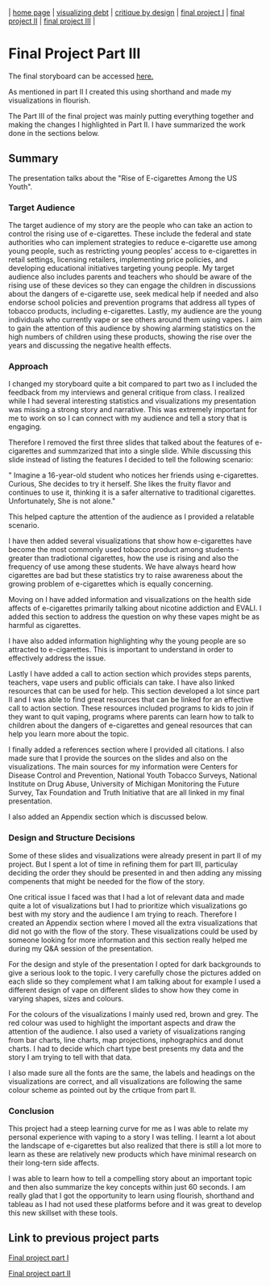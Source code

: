 | [home page](https://mahnoorayub.github.io/Mahnoor-Portfolio/) | [visualizing debt](visualizing-government-debt) | [critique by design](critique-by-design) | [final project I](final-project-part-one) | [final project II](final-project-part-two) | [final project III](final-project-part-three) |

# Final Project Part III

The final storyboard can be accessed [here.](https://carnegiemellon.shorthandstories.com/rise-of-e-cigarettes-among-us-youth/index.html) 

As mentioned in part II I created this using shorthand and made my visualizations in flourish. 

The Part III of the final project was mainly putting everything together and making the changes I highlighted in Part II. I have summarized the work done in the sections below. 


## Summary 

The presentation talks about the "Rise of E-cigarettes Among the US Youth". 

### Target Audience

The target audience of my story are the people who can take an action to control the rising use of e-cigarettes. These include the federal and state authorities who can implement strategies to reduce e-cigarette use among young people, such as restricting young peoples’ access to e-cigarettes in retail settings, licensing retailers, implementing price policies, and developing educational initiatives targeting young people. My target audience also includes parents and teachers who should be aware of the rising use of these devices so they can engage the children in discussions about the dangers of e-cigarette use, seek medical help if needed and also endorse school policies and prevention programs that address all types of tobacco products, including e-cigarettes. Lastly, my audience are the young individuals who currently vape or see others around them using vapes. I aim to gain the attention of this audience by showing alarming statistics on the high numbers of children using these products, showing the rise over the years and discussing the negative health effects. 

### Approach 

I changed my storyboard quite a bit compared to part two as I included the feedback from my interviews and general critique from class. I realized while I had several interesting statistics and visualizations my presentation was missing a strong story and narrative. This was extremely important for me to work on so I can connect with my audience and tell a story that is engaging.

Therefore I removed the first three slides that talked about the features of e-cigarettes and summzarized that into a single slide. While discussing this slide instead of listing the features I decided to tell the following scenario: 

" Imagine a 16-year-old student who notices her friends using e-cigarettes. Curious, She decides to try it herself. She likes the fruity flavor and continues to use it, thinking it is a safer alternative to traditional cigarettes. Unfortunately, She is not alone."

This helped capture the attention of the audience as I provided a relatable scenario. 

I have then added several visualizations that show how e-cigarettes have become the most commonly used tobacco product among students - greater than tradiotional cigarettes, how the use is rising and also the frequency of use among these students. We have always heard how cigarettes are bad but these statistics try to raise awareness about the growing problem of e-cigarettes which is equally concerning. 

Moving on I have added information and visualizations on the health side affects of e-cigarettes primarily talking about nicotine addiction and EVALI. I added this section to address the question on why these vapes might be as harmful as cigarettes. 

I have also added information highlighting why the young people are so attracted to e-cigarettes. This is important to understand in order to effectively address the issue. 

Lastly I have added a call to action section which provides steps parents, teachers, vape users and public officials can take. I have also linked resources that can be used for help. This section developed a lot since part II and I was able to find great resources that can be linked for an effective call to action section. These resources included programs to kids to join if they want to quit vaping, programs where parents can learn how to talk to children about the dangers of e-cigarettes and geneal resources that can help you learn more about the topic. 

I finally added a references section where I provided all citations. I also made sure that I provide the sources on the slides and also on the visualizations. The main sources for my information were Centers for Disease Control and Prevention, National Youth Tobacco Surveys, National Institute on Drug Abuse, University of Michigan Monitoring the Future Survey, Tax Foundation and Truth Initiative that are all linked in my final presentation. 

I also added an Appendix section which is discussed below. 

### Design and Structure Decisions

Some of these slides and visualizations were already present in part II of my project. But I spent a lot of time in refining them for part III, particulay deciding the order they should be presented in and then adding any missing compenents that might be needed for the flow of the story. 

One critical issue I faced was that I had a lot of relevant data and made quite a lot of visualizations but I had to prioritize which visualizations go best with my story and the audience I am trying to reach. Therefore I created an Appendix section where I moved all the extra visualizations that did not go with the flow of the story. These visualizations could be used by someone looking for more information and this section really helped me during my Q&A session of the presentation. 

For the design and style of the presentation I opted for dark backgrounds to give a serious look to the topic. I very carefully chose the pictures added on each slide so they complement what I am talking about for example I used a different design of vape on different slides to show how they come in varying shapes, sizes and colours. 

For the colours of the visualizations I mainly used red, brown and grey. The red colour was used to highlight the important aspects and draw the attention of the audience. I also used a variety of visualizations ranging from bar charts, line charts, map projections, inphographics and donut charts. I had to decide which chart type best presents my data and the story I am trying to tell with that data. 

I also made sure all the fonts are the same, the labels and headings on the visualizations are correct, and all visualizations are following the same colour scheme as pointed out by the crtique from part II. 


### Conclusion 

This project had a steep learning curve for me as I was able to relate my personal experience with vaping to a story I was telling. I learnt a lot about the landscape of e-cigarettes but also realized that there is still a lot more to learn as these are relatively new products which have minimal research on their long-tern side affects. 

I was able to learn how to tell a compelling story about an important topic and then also summarize the key concepts within just 60 seconds. I am really glad that I got the opportunity to learn using flourish, shorthand and tableau as I had not used these platforms before and it was great to develop this new skillset with these tools. 

## Link to previous project parts

[Final project part I](final-project-part-one)

[Final project part II](final-project-part-two) 


